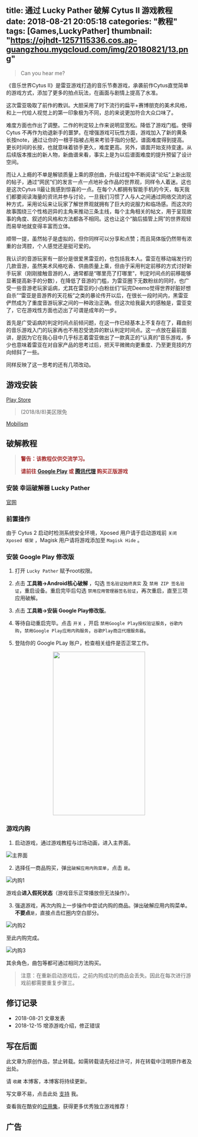 title: 通过 Lucky Pather 破解 Cytus II 游戏教程
date: 2018-08-21 20:05:18
categories: "教程"
tags: [Games,LuckyPather]
thumbnail: "https://ojhdt-1257115336.cos.ap-guangzhou.myqcloud.com/img/20180821/13.png"
---
>Can you hear me?

《音乐世界Cytus II》是雷亚游戏打造的音乐节奏游戏，承袭前作Cytus直觉简单的游戏方式，添加了更多的拍点玩法，在画面与剧情上提高了水准。

这次雷亚吸取了前作的教训。大胆采用了时下流行的扁平+赛博朋克的美术风格，和上一代给人视觉上的第一印象极为不同，总的来说更加符合大众口味了。

难度方面也作出了调整。二作的判定较上作来说明显宽松。降低了游戏门槛。使得 Cytus 不再作为劝退新手的噩梦。在增强游戏可玩性方面，游戏加入了新的黄条长按note，通过让你的一根手指被占用来考验手指的分配，谱面难度得到提高。更长时间的长按，也就意味着锁手更久，难度更高。另外，谱面开始支持变速。从后续版本推出的新人物，新曲谱来看，事实上是为以后谱面难度的提升预留了设计空间。


而让人上瘾的不单是解锁质量上乘的原创曲，升级过程中不断阅读“论坛”上新出现的帖子，通过“网民”们的发言一点一点地补全作品的世界观，同样令人着迷。这也是这次Cytus II最让我感到惊喜的一点。在每个人都拥有智能手机的今天，每天我们都要阅读海量的资讯并参与讨论，一旦我们习惯了人与人之间通过网络交流的这种方式，采用论坛来让玩家了解世界观就拥有了巨大的说服力和临场感。而这次的故事围绕三个性格迥异的主角来推动三条主线，每个主角相关的帖文，用于呈现故事的角度、叙述的风格和方法都各不相同。这也让这个“脑后插管上网”的世界观轻而易举地就变得丰富而立体。

顺带一提，虽然帖子是虚拟的，但你同样可以分享和点赞；而且简体版仍然带有浓重的台湾腔，个人感觉还是挺可爱的。

我认识的音游玩家有一部分是很爱黑雷亚的，也包括我本人。雷亚在移动端发行的几款音游，虽然美术风格吃香、供曲质量上乘，但由于采用判定前移的方式讨好新手玩家（刚刚接触音游的人，通常都是“哪里亮了打哪里”，判定时间点的前移能够显著提高新手的分数），在降低了音游的门槛，为雷亚圈下无数粉丝的同时，也广受一些音游老玩家诟病，尤其在雷亚的小白粉丝们“玩完Deemo觉得世界好脏好想自杀”“雷亚是音游界的天花板”之类的暴论传开以后，在很长一段时间内，黑雷亚俨然成为了重度音游玩家之间的一种政治正确。但这次给我最大的感触是，雷亚变了，它在游戏性方面也迈出了可谓是成年的一步。



首先是广受诟病的判定时间点前倾问题，在这一作已经基本上不复存在了，藉由别的音乐游戏入门的玩家再也不用忍受诡异的默认判定时间点。这一点放在最前面讲，是因为它在我心目中几乎标志着雷亚做出了一款真正的“认真的”音乐游戏，多少也意味着雷亚在对自家产品的思考过后，把天平微微向更重度、乃至更竞技的方向倾斜了一些。

同样反映了这一思考的还有几项改动。

## 游戏安装

[Play Store](https://play.google.com/store/apps/details?id=com.rayark.cytus2)
>(2018/8/8)美区限免

[Mobilism](https://forum.mobilism.org/viewtopic.php?f=447&t=2595190&hilit=Cytus)

## 破解教程

>**<font color=#A52A2A>警告：该教程仅供交流学习。</font>**
>
>**<font color=#A52A2A>请前往 [Google Play](https://play.google.com/store/apps/details?id=com.rayark.cytus2) 或 [腾讯代理](http://cytus2.qq.com/) 购买正版游戏</font>**



### 安装 幸运破解器 Lucky Pather

[官网](https://www.luckypatchers.com/)

### 前置操作
由于 Cytus 2 启动时检测系统安全环境，Xposed 用户请于启动游戏前 `关闭 Xposed 框架` ，Magisk 用户请将游戏添加至 `Magisk Hide` 。

### 安装 Google Play 修改版

1. 打开 `Lucky Pather` 赋予root权限。

2. 点击 **工具箱->Android核心破解** ，勾选 `签名验证始终真实` 及 `禁用 ZIP 签名验证`，重启设备。重启完毕后勾选 `禁用应用管理器签名验证`，再次重启，直至三项应用破解。

3. 点击 **工具箱->安装 Google Play修改版**。

4. 等待自动重启完毕。点击 `开关` ，开启 `禁用Google Play授权验证服务`，`谷歌内购`，`禁用Google Play应用内购服务`，`谷歌Play商店代理服务器`。

5. 登陆你的 Google PLay 账户，检查相关组件是否正常工作。

<div align=center>
<img src="https://ojhdt-1257115336.cos.ap-guangzhou.myqcloud.com/img/20180821/15.png" width="250" height="444" />
</div>

### 游戏内购

1. 启动游戏，通过游戏教程与过场动画，进入主界面。

![主界面](https://ojhdt-1257115336.cos.ap-guangzhou.myqcloud.com/img/20180821/16.png)

2. 选择任一商品购买，弹出`破解应用内购菜单`，点击 `是`。

![内购1](https://ojhdt-1257115336.cos.ap-guangzhou.myqcloud.com/img/20180821/17.png)

游戏会**进入假死状态**（游戏音乐正常播放但无法操作）。

3. 强退游戏，再次内购上一步操作中尝试内购的商品。弹出破解应用内购菜单。**不要点**`是`，直接点击红圈内空白部分。

![内购2](https://ojhdt-1257115336.cos.ap-guangzhou.myqcloud.com/img/20180821/18.png)

至此内购完成。

![内购3](https://ojhdt-1257115336.cos.ap-guangzhou.myqcloud.com/img/20180821/19.png)

其余角色，曲包等都可通过相同方法购买。

>注意：在重新启动游戏后，之前内购成功的商品会丢失。因此在每次进行游戏前都需要重复步骤三。

## 修订记录
- 2018-08-21 文章发表
- 2018-12-15 增添游戏介绍，修正错误

## 写在后面
此文章为原创作品，禁止转载。如需转载请先经过许可，并在转载中注明原作者及出处。

请 `收藏` 本博客，本博客将持续更新。

写文章不易，点击此处 [支持](https://ojhdt.club/donate) 我。

查看我在酷安的[应用集](https://www.coolapk.com/album/3935141)，获得更多优秀独立游戏推荐！


## 广告
<script async src="//pagead2.googlesyndication.com/pagead/js/adsbygoogle.js"></script>
<ins class="adsbygoogle"
     style="display:block; text-align:center;"
     data-ad-layout="in-article"
     data-ad-format="fluid"
     data-ad-client="ca-pub-1043177129475579"
     data-ad-slot="7254716173"></ins>
<script>
     (adsbygoogle = window.adsbygoogle || []).push({});
</script>